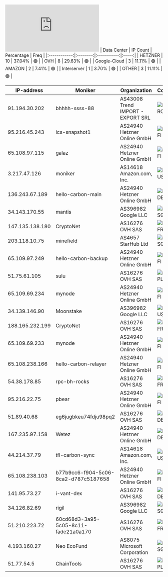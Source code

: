 ![Diagramm](https://github.com/obajay/StateSync-snapshots/blob/main/Projects/Carbon/1/README.md)
| Data Center | IP Count | Percentage | Freq |
|:------------:|:--------:|:-----------:|:-----:|
| HETZNER | 10 | 37.04% | 🟢 |
| OVH | 8 | 29.63% | 🟢 |
| Google-Cloud | 3 | 11.11% | 🟢 |
| AMAZON | 2 | 7.41% | 🟢 |
| Interserver | 1 | 3.70% | 🟢 |
| OTHER | 3 | 11.11% | 🟢 |

<!-- START_TABLE -->
| IP-address | Moniker | Organization | Country | City |
|-------------|---------|---------------|---------|------|
| 91.194.30.202 | bhhhh-ssss-88 | AS43008 Trend IMPORT - EXPORT SRL | ![image](https://raw.githubusercontent.com/obajay/FlagKit/master/Assets/SVG/RO.svg) RO | Bucharest |
| 95.216.45.243 | ics-snapshot1 | AS24940 Hetzner Online GmbH | ![image](https://raw.githubusercontent.com/obajay/FlagKit/master/Assets/SVG/FI.svg) FI | Helsinki |
| 65.108.97.115 | galaz | AS24940 Hetzner Online GmbH | ![image](https://raw.githubusercontent.com/obajay/FlagKit/master/Assets/SVG/FI.svg) FI | Helsinki |
| 3.217.47.126 | moniker | AS14618 Amazon.com, Inc. | ![image](https://raw.githubusercontent.com/obajay/FlagKit/master/Assets/SVG/US.svg) US | Ashburn |
| 136.243.67.189 | hello-carbon-main | AS24940 Hetzner Online GmbH | ![image](https://raw.githubusercontent.com/madebybowtie/FlagKit/master/Assets/SVG/DE.svg) DE | Falkenstein |
| 34.143.170.55 | mantis | AS396982 Google LLC | ![image](https://raw.githubusercontent.com/obajay/FlagKit/master/Assets/SVG/SG.svg) SG | Singapore |
| 147.135.138.180 | CryptoNet | AS16276 OVH SAS | ![image](https://raw.githubusercontent.com/obajay/FlagKit/master/Assets/SVG/FR.svg) FR | Lille |
| 203.118.10.75 | minefield | AS4657 StarHub Ltd | ![image](https://raw.githubusercontent.com/obajay/FlagKit/master/Assets/SVG/SG.svg) SG | Singapore |
| 65.109.97.249 | hello-carbon-backup | AS24940 Hetzner Online GmbH | ![image](https://raw.githubusercontent.com/obajay/FlagKit/master/Assets/SVG/FI.svg) FI | Helsinki |
| 51.75.61.105 | sulu | AS16276 OVH SAS | ![image](https://raw.githubusercontent.com/obajay/FlagKit/master/Assets/SVG/PL.svg) PL | Warsaw |
| 65.109.69.234 | mynode | AS24940 Hetzner Online GmbH | ![image](https://raw.githubusercontent.com/obajay/FlagKit/master/Assets/SVG/FI.svg) FI | Helsinki |
| 34.139.146.90 | Moonstake | AS396982 Google LLC | ![image](https://raw.githubusercontent.com/obajay/FlagKit/master/Assets/SVG/US.svg) US | North Charleston |
| 188.165.232.199 | CryptoNet | AS16276 OVH SAS | ![image](https://raw.githubusercontent.com/obajay/FlagKit/master/Assets/SVG/FR.svg) FR | Lille |
| 65.109.69.233 | mynode | AS24940 Hetzner Online GmbH | ![image](https://raw.githubusercontent.com/obajay/FlagKit/master/Assets/SVG/FI.svg) FI | Helsinki |
| 65.108.238.166 | hello-carbon-relayer | AS24940 Hetzner Online GmbH | ![image](https://raw.githubusercontent.com/obajay/FlagKit/master/Assets/SVG/FI.svg) FI | Helsinki |
| 54.38.178.85 | rpc-bh-rocks | AS16276 OVH SAS | ![image](https://raw.githubusercontent.com/obajay/FlagKit/master/Assets/SVG/FR.svg) FR | Lille |
| 95.216.22.75 | pbear | AS24940 Hetzner Online GmbH | ![image](https://raw.githubusercontent.com/obajay/FlagKit/master/Assets/SVG/FI.svg) FI | Helsinki |
| 51.89.40.68 | eg6jugbkeu74fdju98pq2 | AS16276 OVH SAS | ![image](https://raw.githubusercontent.com/madebybowtie/FlagKit/master/Assets/SVG/DE.svg) DE | Frankfurt am Main |
| 167.235.97.158 | Wetez | AS24940 Hetzner Online GmbH | ![image](https://raw.githubusercontent.com/madebybowtie/FlagKit/master/Assets/SVG/DE.svg) DE | Falkenstein |
| 44.214.37.79 | tfl-carbon-sync | AS14618 Amazon.com, Inc. | ![image](https://raw.githubusercontent.com/obajay/FlagKit/master/Assets/SVG/US.svg) US | Ashburn |
| 65.108.238.103 | b77b9cc6-f904-5c06-8ca2-d787c5187658 | AS24940 Hetzner Online GmbH | ![image](https://raw.githubusercontent.com/obajay/FlagKit/master/Assets/SVG/FI.svg) FI | Helsinki |
| 141.95.73.27 | i-vant-dex | AS16276 OVH SAS | ![image](https://raw.githubusercontent.com/madebybowtie/FlagKit/master/Assets/SVG/DE.svg) DE | Frankfurt am Main |
| 34.126.82.69 | rigil | AS396982 Google LLC | ![image](https://raw.githubusercontent.com/obajay/FlagKit/master/Assets/SVG/SG.svg) SG | Singapore |
| 51.210.223.72 | 60cd68d3-3a95-5c05-8c11-fade21a0a170 | AS16276 OVH SAS | ![image](https://raw.githubusercontent.com/obajay/FlagKit/master/Assets/SVG/FR.svg) FR | Lille |
| 4.193.160.27 | Neo EcoFund | AS8075 Microsoft Corporation | ![image](https://raw.githubusercontent.com/obajay/FlagKit/master/Assets/SVG/SG.svg) SG | Singapore |
| 51.77.54.5 | ChainTools | AS16276 OVH SAS | ![image](https://raw.githubusercontent.com/obajay/FlagKit/master/Assets/SVG/PL.svg) PL | Warsaw |

<!-- END_TABLE -->